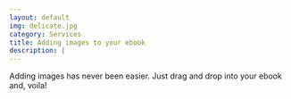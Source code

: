 ```yaml
---
layout: default
img: delicate.jpg
category: Services
title: Adding images to your ebook
description: |
---
```

  Adding images has never been easier. Just drag and drop into your ebook and, voila!